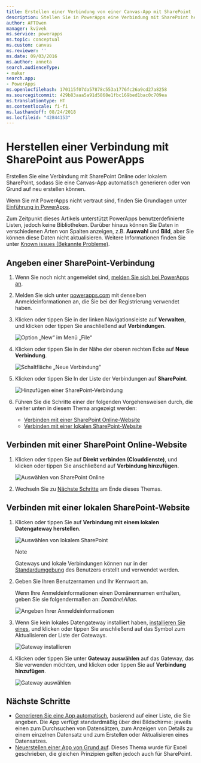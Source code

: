 ```yaml
---
title: Erstellen einer Verbindung von einer Canvas-App mit SharePoint | Microsoft-Dokumentation
description: Stellen Sie in PowerApps eine Verbindung mit SharePoint her, die Sie verwenden, wenn Sie eine Canvas-App automatisch generieren oder von Grund auf neu erstellen.
author: AFTOwen
manager: kvivek
ms.service: powerapps
ms.topic: conceptual
ms.custom: canvas
ms.reviewer: ''
ms.date: 09/03/2016
ms.author: anneta
search.audienceType:
- maker
search.app:
- PowerApps
ms.openlocfilehash: 170115f07da57878c553a1776fc26a9cd27a8258
ms.sourcegitcommit: 429b83aaa5a91d5868e1fbc169bed1bac0c709ea
ms.translationtype: HT
ms.contentlocale: fi-fi
ms.lasthandoff: 08/24/2018
ms.locfileid: "42844153"
---
```

# <a name="create-a-connection-to-sharepoint-from-powerapps"></a>Herstellen einer Verbindung mit SharePoint aus PowerApps
Erstellen Sie eine Verbindung mit SharePoint Online oder lokalem SharePoint, sodass Sie eine Canvas-App automatisch generieren oder von Grund auf neu erstellen können.

Wenn Sie mit PowerApps nicht vertraut sind, finden Sie Grundlagen unter [Einführung in PowerApps](getting-started.md).

Zum Zeitpunkt dieses Artikels unterstützt PowerApps benutzerdefinierte Listen, jedoch keine Bibliotheken. Darüber hinaus können Sie Daten in verschiedenen Arten von Spalten anzeigen, z.B. **Auswahl** und **Bild**, aber Sie können diese Daten nicht aktualisieren. Weitere Informationen finden Sie unter [Known issues (Bekannte Probleme)](connections/connection-sharepoint-online.md#known-issues).

## <a name="specify-a-sharepoint-connection"></a>Angeben einer SharePoint-Verbindung
1. Wenn Sie noch nicht angemeldet sind, [melden Sie sich bei PowerApps an](../signup-for-powerapps.md).

2. Melden Sie sich unter [powerapps.com](https://web.powerapps.com?utm_source=padocs&utm_medium=linkinadoc&utm_campaign=referralsfromdoc) mit denselben Anmeldeinformationen an, die Sie bei der Registrierung verwendet haben.

3. Klicken oder tippen Sie in der linken Navigationsleiste auf **Verwalten**, und klicken oder tippen Sie anschließend auf **Verbindungen**.

    ![Option „New“ im Menü „File“](./media/connect-to-sharepoint/manage-connections.png)

4. Klicken oder tippen Sie in der Nähe der oberen rechten Ecke auf **Neue Verbindung**.

    ![Schaltfläche „Neue Verbindung“](./media/connect-to-sharepoint/new-connection.png)

5. Klicken oder tippen Sie In der Liste der Verbindungen auf **SharePoint**.

    ![Hinzufügen einer SharePoint-Verbindung](./media/connect-to-sharepoint/add-sp-portal.png)

6. Führen Sie die Schritte einer der folgenden Vorgehensweisen durch, die weiter unten in diesem Thema angezeigt werden:

   * [Verbinden mit einer SharePoint Online-Website](connect-to-sharepoint.md#connect-to-a-sharepoint-online-site)
   * [Verbinden mit einer lokalen SharePoint-Website](connect-to-sharepoint.md#connect-to-an-on-premises-sharepoint-site)

## <a name="connect-to-a-sharepoint-online-site"></a>Verbinden mit einer SharePoint Online-Website
1. Klicken oder tippen Sie auf **Direkt verbinden (Clouddienste)**, und klicken oder tippen Sie anschließend auf **Verbindung hinzufügen**.

    ![Auswählen von SharePoint Online](./media/connect-to-sharepoint/choose-online.png)

2. Wechseln Sie zu [Nächste Schritte](connect-to-sharepoint.md#next-steps) am Ende dieses Themas.

## <a name="connect-to-an-on-premises-sharepoint-site"></a>Verbinden mit einer lokalen SharePoint-Website
1. Klicken oder tippen Sie auf **Verbindung mit einem lokalen Datengateway herstellen**.

    ![Auswählen von lokalem SharePoint](./media/connect-to-sharepoint/choose-onprem.png)

    > [!NOTE]
   > Gateways und lokale Verbindungen können nur in der [Standardumgebung](working-with-environments.md) des Benutzers erstellt und verwendet werden.

2. Geben Sie Ihren Benutzernamen und Ihr Kennwort an.

    Wenn Ihre Anmeldeinformationen einen Domänennamen enthalten, geben Sie sie folgendermaßen an: *Domäne\Alias*.

    ![Angeben Ihrer Anmeldeinformationen](./media/connect-to-sharepoint/specify-credentials.png)

3. Wenn Sie kein lokales Datengateway installiert haben, [installieren Sie eines](gateway-reference.md), und klicken oder tippen Sie anschließend auf das Symbol zum Aktualisieren der Liste der Gateways.

    ![Gateway installieren](./media/connect-to-sharepoint/install-gateway.png)

4. Klicken oder tippen Sie unter **Gateway auswählen** auf das Gateway, das Sie verwenden möchten, und klicken oder tippen Sie auf **Verbindung hinzufügen**.

    ![Gateway auswählen](./media/connect-to-sharepoint/choose-gateway.png)

## <a name="next-steps"></a>Nächste Schritte
* [Generieren Sie eine App automatisch](app-from-sharepoint.md), basierend auf einer Liste, die Sie angeben. Die App verfügt standardmäßig über drei Bildschirme: jeweils einen zum Durchsuchen von Datensätzen, zum Anzeigen von Details zu einem einzelnen Datensatz und zum Erstellen oder Aktualisieren eines Datensatzes.
* [Neuerstellen einer App von Grund auf](get-started-create-from-blank.md). Dieses Thema wurde für Excel geschrieben, die gleichen Prinzipien gelten jedoch auch für SharePoint.
